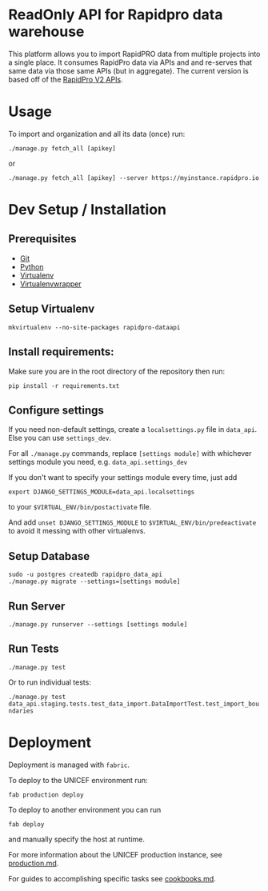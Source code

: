# ReadOnly API for Rapidpro data warehouse

This platform allows you to import RapidPRO data from multiple projects into a single place.
It consumes RapidPro data via APIs and and re-serves that same data via those same APIs (but in aggregate).
The current version is based off of the [RapidPro V2 APIs](https://app.rapidpro.io/api/v2/).

# Usage

To import and organization and all its data (once) run:

```
./manage.py fetch_all [apikey]
```

or

```
./manage.py fetch_all [apikey] --server https://myinstance.rapidpro.io
```

# Dev Setup / Installation

## Prerequisites

- [Git](https://git-scm.com/book/en/v2/Getting-Started-Installing-Git)
- [Python](https://www.python.org/downloads/)
- [Virtualenv](https://virtualenv.pypa.io/en/stable/)
- [Virtualenvwrapper](https://virtualenvwrapper.readthedocs.io/en/latest/)

## Setup Virtualenv

`mkvirtualenv --no-site-packages rapidpro-dataapi`

## Install requirements:

Make sure you are in the root directory of the repository then run:

`pip install -r requirements.txt`

## Configure settings

If you need non-default settings, create a `localsettings.py` file in `data_api`.
Else you can use `settings_dev`.

For all `./manage.py` commands, replace `[settings module]` with whichever settings module you need, e.g. `data_api.settings_dev`

If you don't want to specify your settings module every time, just add

`export DJANGO_SETTINGS_MODULE=data_api.localsettings`

to your `$VIRTUAL_ENV/bin/postactivate` file.

And add `unset DJANGO_SETTINGS_MODULE` to `$VIRTUAL_ENV/bin/predeactivate` to avoid it messing with other virtualenvs.

## Setup Database

```
sudo -u postgres createdb rapidpro_data_api
./manage.py migrate --settings=[settings module]
```

## Run Server

`./manage.py runserver --settings [settings module]`

## Run Tests

`./manage.py test`

Or to run individual tests:

`./manage.py test data_api.staging.tests.test_data_import.DataImportTest.test_import_boundaries`

# Deployment

Deployment is managed with `fabric`.

To deploy to the UNICEF environment run:

`fab production deploy`

To deploy to another environment you can run

`fab deploy`

and manually specify the host at runtime.

For more information about the UNICEF production instance, see [production.md](../docs/production.md).

For guides to accomplishing specific tasks see [cookbooks.md](../docs/cookbooks.md).
